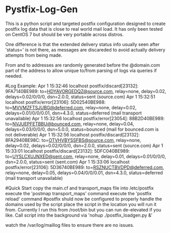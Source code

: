 # Pystfix-Log-Gen
This is a python script and targeted postfix configuration designed to create postfix log data that is close to real world mail load. It has only been tested on CentOS 7 but should be very portable across distros.

One difference is that the extended delivery status info usually seen after 'status=<status>' is not there, as messages are discareded to avoid actually delivery attempts from being made.

From and to addresses are randomly generated before the @domain.com part of the address to allow unique to/from parsing of logs via queries if needed.

#Log Example:
Apr  1 15:32:46 localhost  postfix/discard[23132]: 9FA7140BE989: to=<HDYAVORGEDQZ@source.com>, relay=none, delay=0.02, delays=0.02/0/0/0, dsn=2.0.0, status=sent (source.com)
Apr  1 15:32:51 localhost postfix/error[23106]: 5D02540BE988: to=<MVVMZFTSJUBG@deferred.com>, relay=none, delay=0.02, delays=0.01/0/0/0.01, dsn=4.3.0, status=deferred (mail transport unavailable)
Apr  1 15:32:56 localhost postfix/error[23054]: 88B2D40BE989: to=<NVJUEPFETBBU@bounced.com>, relay=none, delay=0.04, delays=0.03/0/0/0, dsn=5.0.0, status=bounced (mail for bounced.com is not deliverable)
Apr  1 15:32:56 localhost postfix/discard[23132]: 8FA2940BE98C: to=<OTVHVBYSSFBS@source.com>, relay=none, delay=0.02, delays=0.02/0/0/0, dsn=2.0.0, status=sent (source.com)
Apr  1 15:33:01 localhost postfix/discard[23132]: 5DFC040BE989: to=<UYSLCXUJNXED@sent.com>, relay=none, delay=0.01, delays=0.01/0/0/0, dsn=2.0.0, status=sent (sent.com)
Apr  1 15:33:06 localhost postfix/error[23106]: 5D36740BE989: to=<RSZNUCTBVDPD@deferred.com>, relay=none, delay=0.05, delays=0.04/0/0/0.01, dsn=4.3.0, status=deferred (mail transport unavailable)

#Quick Start
copy the main.cf and transport_maps file into /etc/postfix
execute the 'postmap transport_maps' command
execute the 'postfix reload' command
#postfix shuld now be configured to properly handle the domains used by the script
place the script in the location you will run it from. Currently I run this from /root/bin but you can run de-elevated if you like. 
Call script into the background via 'nohup ./postfix_loadgen.py &'

watch the /var/log/maillog files to ensure there are no issues.
